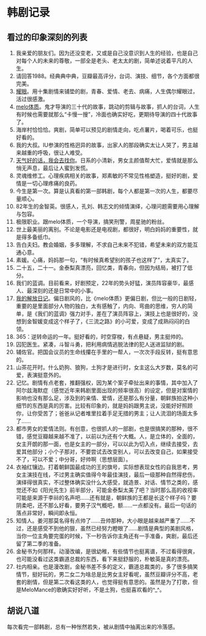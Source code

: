 # 韩剧记录
## 看过的印象深刻的列表
1. 我亲爱的朋友们。因为还没变老，又或是自己没意识到人生的经验，也是自己对每个人的未来的尊敬，一部全是老头、老太太的剧，简单述说着平凡的人生。
2. 请回答1988。经典典中典，豆瓣最高评分，台词、演技、细节，各个方面都很完美。
3. [耀眼](/%E9%9F%A9%E5%89%A7/%E8%80%80%E7%9C%BC.md)。用十集剧情来铺垫的剧，青春、爱情、老去、病痛，人生偶尔耀眼过，活过很感激。
4. [melo体质](/%E9%9F%A9%E5%89%A7/melo%E4%BD%93%E8%B4%A8.md)。鬼才导演的三十代的故事，跳动的剪辑与故事，抓人的台词，人生有时候也需要就那么“卡慢一搜”，冷面也确实好吃，更期待导演的四十代故事了。
5. 海岸村恰恰恰。爽剧，简单可以预见的剧情走向，吃点薯片，喝着可乐，也挺好看的。
6. 我的大叔。IU参演的性格迥异的故事，出家人的那段确实太让人哭了，男主越来越重的呼吸，很让人难受。
7. [天气好的话，我会去找你](/%E9%9F%A9%E5%89%A7/%E5%A4%A9%E6%B0%94%E5%A5%BD%E7%9A%84%E8%AF%9D%EF%BC%8C%E6%88%91%E4%BC%9A%E5%8E%BB%E6%89%BE%E4%BD%A0.md)。日系的小清新，男女主颜值帮大忙，爱情就是那么悄无声息，最后让人蜜到发慌。
8. 灵魂维修工。心理疾病相关的故事，郑素敏的不常见性格塑造，挺好的剧，爱情是一切心理疼痛的良药。
9. 今生是第一次。算是认真看的第一部韩剧，每个人都是第一次的人生，都要尽量顺心。
10. 82年生的金智英。很感人，孔刘、韩志文的倾情演绎，心理问题需要用心理解与包容。
11. 极限职业。跟melo体质，一个导演，搞笑刑警，周星驰的粉丝。
12. 世上最美丽的离别。不论是电影还是电视剧，都很好，明白妈妈的重要性，就是得多备纸巾。
13. 告白夫妇。教会婚姻，多多理解，不求自己未来不犯错，希望未来的双方能互通心意。
14. 素媛。心痛，妈妈那一句，“有时候真希望别的孩子也这样了”，太真实了。
15. 二十五，二十一。金泰梨真漂亮，回忆类，青春向，但因为结局，被打了低分。
16. 我们的蓝调。目前看来，好剧预定，22年的势头好猛，演员阵容豪华，最感人、最深刻的还是日常中的小事。
17. [我的解放日记](/%E9%9F%A9%E5%89%A7/%E6%88%91%E7%9A%84%E8%A7%A3%E6%94%BE%E6%97%A5%E8%AE%B0.md)。偏日剧风的，比《melo体质》更偏日剧，但比一般的日剧轻，重要的是里面部分人物的独白，太有感触了，内向、弯曲的思维，穷人的简单，是《我们的蓝调》强力对手，差在了演员阵容上，演技上也是很好的，没想到金智媛变成这个样子了，《三流之路》的小可爱，变成了成熟闷闷的白领。
18. 365：逆转命运的一年。挺好看的，时空穿梭，有点悬疑，男主挺帅的。
19. 囚犯医生。紧凑，斗智斗勇，把利用病情逃脱法律的犯人送进监狱的剧。
20. 辅佐官。把国会议员的生命线攥在手里的一帮人，一次次手段反转，挺有意思的。
21. 山茶花开时。什么奶狗、狼狗，土狗才是进行时，女主这么大岁数，莫名的可爱，表演挺意外的。
22. 记忆。剧情有点老套，推翻强权，因为某个案子牵扯出来的事情，其中加入了阿尔兹海默症（感觉近年来韩剧里面出现的频率很高）的设定，但是对案情的影响也没有那么足，涉及到的亲情、爱情，还是那么有分量，朝鲜族拍这种小细节的东西是真的厉害。比较有印象的，就是妈妈跟男主说，没能好好照顾你，让你受苦了；爸爸从记者堆里拉着手足无措的男主；让人流泪的场面太多了……
23. 都市男女的爱情法则。有创意，也很抓人的一部剧，也是很搞笑的那种，很不错，感觉豆瓣越来越不准了，以前以为还有个大概。人，是立体的，全面的，女主开朗的那一面，也是女主的一部分，可以以此为切入点，继续去接受，去爱其他部分；小个子那对，不要尝试去改变别人，可以去改变自己，如果接受不了，可以不爱；中分哥，好帅啊（思想层面）。
24. 衣袖红镶边。打着朝鲜国最成功的王的旗号，实际想表现女性的自我思考，男女主演技在线，不过男主确实值得今年最佳演技，最后一级那种自然得悲伤，演绎得很真实，不过整体确实没什么大感受，就造景、对话、情节之类的，感觉还不如《阳光先生》前半部分，可能金泰梨太美了吧？当时那么高的收视率可能是来源于李祘的名声吧……还有就是，朝鲜族的王都是长这个样子吗？要阴柔吧，还不那么好看，要男子汉气概吧，额……一点都没有。最后一句话的落点非常好，瞬间即永恒。
25. 知情人。姜河那莫名得有点帅了……丑帅那种，大小眼是越来越严重了……不过，还是感受不到他的狠，虽然已经努力瞪眼了……剧情是典型的美剧风格，当你一位主角要完蛋的时候，下一秒告诉你主角还有一手准备，爽剧，最后还留了第二季的准备。
26. 金秘书为何那样。动漫改编，是很幼稚，有些情节也挺离谱，不过看得很爽，也可能没看过这类霸道总裁的东西，看下来挺舒服的，朴敏英是真的漂亮。
27. 社内相亲。也是漫改剧，金秘书差不多的定义，霸道总裁类的，多了很多搞笑情节，挺好玩的，男二女二为啥总是比男女主好看呢，虽然豆瓣评分不高，老套的剧情，但是第二次看这类的人，也觉得挺有意思的。虽然是为了打歌，但是MeloMance的歌确实好好听，不是土狗，也挺喜欢看的^_^。
## 胡说八道
每次看完一部韩剧，总有一种怅然若失，被从剧情中抽离出来的冷落感。